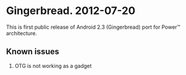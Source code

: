 # Gingerbread. 2012-07-20 #

This is first public release of Android 2.3 (Gingerbread) port for Power™ architecture.

## Known issues ##
  1. OTG is not working as a gadget